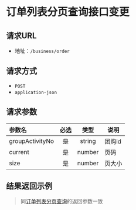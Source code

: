 # 订单列表分页查询接口变更

## 请求URL
- 地址：`/business/order`

## 请求方式

- `POST`
- `application-json`

## 请求参数

| 参数名     | 必选 |  类型   | 说明                                       |
| :--------- | :--: | :-----: | ------------------------------------------ |
| groupActivityNo     |  是  | string  | 团购id  |
| current     |  是  | number  | 页码  |
| size     |  是  | number  | 页大小  |


## 结果返回示例
> 同[订单列表分页查询](订单列表分页查询.md)的返回参数一致

